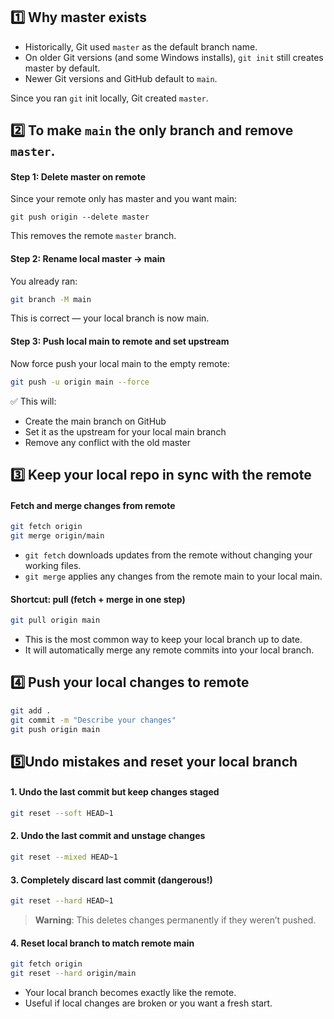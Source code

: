 ## 1️⃣ Why master exists
- Historically, Git used `master` as the default branch name.
- On older Git versions (and some Windows installs), `git init` still creates master by default.
- Newer Git versions and GitHub default to `main`.

Since you ran `git` init locally, Git created `master`.

## 2️⃣ To make `main` the only branch and remove `master`.
#### Step 1: Delete master on remote
Since your remote only has master and you want main:
```vash
git push origin --delete master
```
This removes the remote `master` branch.
#### Step 2: Rename local master → main
You already ran:
```bash
git branch -M main
```
This is correct — your local branch is now main.

#### Step 3: Push local main to remote and set upstream
Now force push your local main to the empty remote:
```bash
git push -u origin main --force
```

✅ This will:
- Create the main branch on GitHub
- Set it as the upstream for your local main branch
- Remove any conflict with the old master

## 3️⃣ Keep your local repo in sync with the remote
#### Fetch and merge changes from remote
```bash
git fetch origin
git merge origin/main
```
- `git fetch` downloads updates from the remote without changing your working files.
- `git merge` applies any changes from the remote main to your local main.
#### Shortcut: pull (fetch + merge in one step)
```bash
git pull origin main
```
- This is the most common way to keep your local branch up to date.
- It will automatically merge any remote commits into your local branch.

## 4️⃣ Push your local changes to remote
```bash
git add .
git commit -m "Describe your changes"
git push origin main
```

## 5️⃣Undo mistakes and reset your local branch
#### 1. Undo the last commit but keep changes staged
```bash
git reset --soft HEAD~1
```

#### 2. Undo the last commit and unstage changes
```bash
git reset --mixed HEAD~1
```

#### 3. Completely discard last commit (dangerous!)
```bash
git reset --hard HEAD~1
```

> **Warning**: This deletes changes permanently if they weren’t pushed.

#### 4. Reset local branch to match remote main
```bash
git fetch origin
git reset --hard origin/main
```
- Your local branch becomes exactly like the remote.
- Useful if local changes are broken or you want a fresh start.